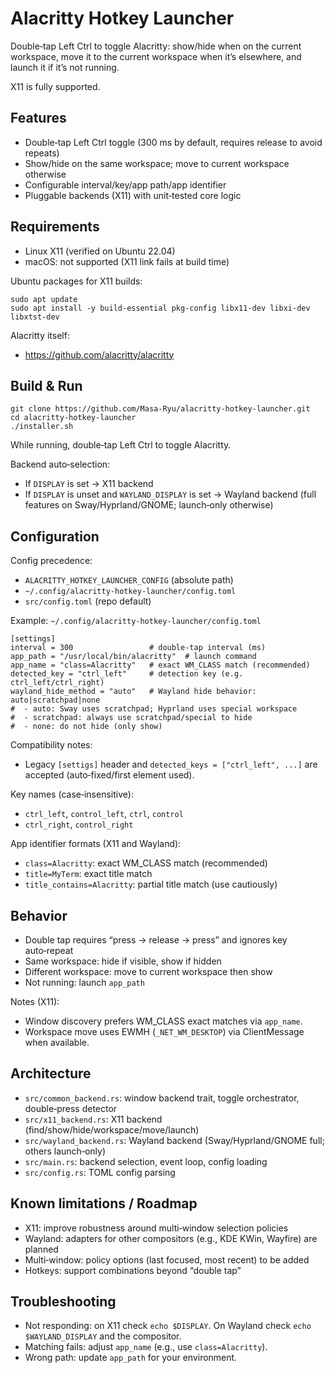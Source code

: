 # Alacritty Hotkey Launcher

Double‑tap Left Ctrl to toggle Alacritty: show/hide when on the current workspace, move it to the current workspace when it’s elsewhere, and launch it if it’s not running.

X11 is fully supported.

## Features
- Double‑tap Left Ctrl toggle (300 ms by default, requires release to avoid repeats)
- Show/hide on the same workspace; move to current workspace otherwise
- Configurable interval/key/app path/app identifier
- Pluggable backends (X11) with unit‑tested core logic

## Requirements
- Linux X11 (verified on Ubuntu 22.04)
- macOS: not supported (X11 link fails at build time)

Ubuntu packages for X11 builds:
```
sudo apt update
sudo apt install -y build-essential pkg-config libx11-dev libxi-dev libxtst-dev
```

Alacritty itself:
- https://github.com/alacritty/alacritty

## Build & Run
```
git clone https://github.com/Masa-Ryu/alacritty-hotkey-launcher.git
cd alacritty-hotkey-launcher
./installer.sh
```

While running, double‑tap Left Ctrl to toggle Alacritty.

Backend auto‑selection:
- If `DISPLAY` is set → X11 backend
- If `DISPLAY` is unset and `WAYLAND_DISPLAY` is set → Wayland backend (full features on Sway/Hyprland/GNOME; launch‑only otherwise)

## Configuration
Config precedence:
- `ALACRITTY_HOTKEY_LAUNCHER_CONFIG` (absolute path)
- `~/.config/alacritty-hotkey-launcher/config.toml`
- `src/config.toml` (repo default)

Example: `~/.config/alacritty-hotkey-launcher/config.toml`
```
[settings]
interval = 300                 # double‑tap interval (ms)
app_path = "/usr/local/bin/alacritty"  # launch command
app_name = "class=Alacritty"   # exact WM_CLASS match (recommended)
detected_key = "ctrl_left"     # detection key (e.g. ctrl_left/ctrl_right)
wayland_hide_method = "auto"   # Wayland hide behavior: auto|scratchpad|none
#  - auto: Sway uses scratchpad; Hyprland uses special workspace
#  - scratchpad: always use scratchpad/special to hide
#  - none: do not hide (only show)
```

Compatibility notes:
- Legacy `[settigs]` header and `detected_keys = ["ctrl_left", ...]` are accepted (auto‑fixed/first element used).

Key names (case‑insensitive):
- `ctrl_left`, `control_left`, `ctrl`, `control`
- `ctrl_right`, `control_right`

App identifier formats (X11 and Wayland):
- `class=Alacritty`: exact WM_CLASS match (recommended)
- `title=MyTerm`: exact title match
- `title_contains=Alacritty`: partial title match (use cautiously)

## Behavior
- Double tap requires “press → release → press” and ignores key auto‑repeat
- Same workspace: hide if visible, show if hidden
- Different workspace: move to current workspace then show
- Not running: launch `app_path`

Notes (X11):
- Window discovery prefers WM_CLASS exact matches via `app_name`.
- Workspace move uses EWMH (`_NET_WM_DESKTOP`) via ClientMessage when available.


## Architecture
- `src/common_backend.rs`: window backend trait, toggle orchestrator, double‑press detector
- `src/x11_backend.rs`: X11 backend (find/show/hide/workspace/move/launch)
- `src/wayland_backend.rs`: Wayland backend (Sway/Hyprland/GNOME full; others launch‑only)
- `src/main.rs`: backend selection, event loop, config loading
- `src/config.rs`: TOML config parsing

## Known limitations / Roadmap
- X11: improve robustness around multi‑window selection policies
- Wayland: adapters for other compositors (e.g., KDE KWin, Wayfire) are planned
- Multi‑window: policy options (last focused, most recent) to be added
- Hotkeys: support combinations beyond “double tap”

## Troubleshooting
- Not responding: on X11 check `echo $DISPLAY`. On Wayland check `echo $WAYLAND_DISPLAY` and the compositor.
- Matching fails: adjust `app_name` (e.g., use `class=Alacritty`).
- Wrong path: update `app_path` for your environment.
